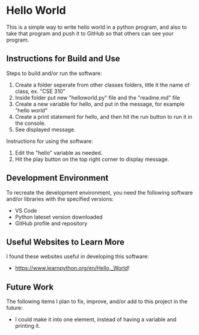 # Hello World

This is a simple way to write hello world in a python program, and also to take that program
and push it to GitHub so that others can see your program.


## Instructions for Build and Use

Steps to build and/or run the software:

1. Create a folder seperate from other classes folders, title it the name of class, ex. "CSE 310"
2. Inside folder put new "helloworld.py" file and the "readme.md" file
3. Create a new variable for hello, and put in the message, for example "hello world"
4. Create a print statement for hello, and then hit the run button to run it in the console.
5. See displayed message.

Instructions for using the software:

1. Edit the "hello" variable as needed.
2. Hit the play button on the top right corner to display message.

## Development Environment 

To recreate the development environment, you need the following software and/or libraries with the specified versions:

* VS Code
* Python lateset version downloaded
* GitHub profile and repository

## Useful Websites to Learn More

I found these websites useful in developing this software:

* https://www.learnpython.org/en/Hello,_World!

## Future Work

The following items I plan to fix, improve, and/or add to this project in the future:

* I could make it into one element, instead of having a variable and printing it.